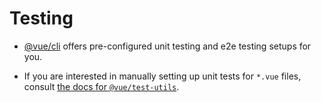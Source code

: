 # Testing

- [@vue/cli](https://github.com/vuejs/vue-cli) offers pre-configured unit testing and e2e testing setups for you.

- If you are interested in manually setting up unit tests for `*.vue` files, consult [the docs for `@vue/test-utils`](https://vue-test-utils.vuejs.org/en/).
